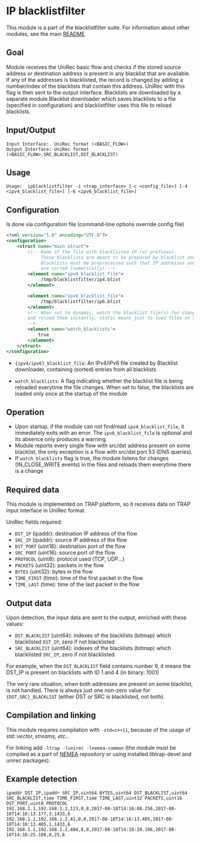 # IP blacklistfilter

This module is a part of the blacklistfilter suite. For information about other modules, see the main [README](../README.md)

## Goal

Module receives the UniRec basic flow and checks if the stored source
address or destination address is present in any 
blacklist that are available. If any of the addresses is 
blacklisted, the record is changed by adding a number/index of 
the blacklists that contain this address. UniRec with this 
flag is then sent to the output interface. Blacklists are downloaded by a separate module
Blacklist downloader which saves blacklists to a file (specified in configuration) and blacklistfilter uses
this file to reload blacklists.

## Input/Output

```
Input Interface:  UniRec format (<BASIC_FLOW>)
Output Interface: UniRec format (<BASIC_FLOW>,SRC_BLACKLIST,DST_BLACKLIST)
```

## Usage

```
Usage:	ipblacklistfilter -i <trap_interface> [-c <config_file>] [-4 <ipv4_blacklist_file>] [-6 <ipv6_blacklist_file>]
```

## Configuration
Is done via configuration file (command-line options override config file)

```xml
<?xml version="1.0" encoding="UTF-8"?>
<configuration>
    <struct name="main struct">
        <!-- Name of the file with blacklisted IP (or prefixes).
             These blacklists are meant to be prepared by blacklist downloader.
             Blacklists must be preprocessed such that IP addresses and prefixes
             are sorted (numerically) -->
        <element name="ipv4_blacklist_file">
             /tmp/blacklistfilter/ip4.blist
        </element>

        <element name="ipv6_blacklist_file">
             /tmp/blacklistfilter/ip6.blist
        </element>
        <!-- When set to dynamic, watch the blacklist file(s) for changes (with inotify mechanism)
        and reload them instantly, static means just to load files at startup
        -->
        <element name="watch_blacklists">
            true
        </element>
    </struct>
</configuration>
```


- `{ipv4/ipv6}_blacklist_file`: An IPv4/IPv6 file created by Blacklist downloader, containing (sorted) entries from all blacklists

- `watch_blacklists`: A flag indicating whether the blacklist file is being reloaded everytime the file changes. When set to false, 
the blacklists are loaded only once at the startup of the module


## Operation

- Upon startup, if the module can not find/read `ipv4_blacklist_file`, it immediately exits with an error. 
The `ipv6_blacklist_file` is optional and its absence only produces a warning.
- Module reports every single flow with src/dst address present on some blacklist, 
the only exception is a flow with src/dst port 53 (DNS queries).
- If `watch_blacklists` flag is true, the module listens for changes (IN_CLOSE_WRITE events) in the files and reloads
them everytime there is a change


## Required data

This module is implemented on TRAP platform, so it receives data on
TRAP input interface in UniRec format.

UniRec fields required:

- `DST_IP` (ipaddr): destination IP address of the flow
- `SRC_IP` (ipaddr): source IP address of the flow
- `DST_PORT` (uint16): destination port of the flow
- `SRC_PORT` (uint16): source port of the flow
- `PROTOCOL` (uint8): protocol used (TCP, UDP...)
- `PACKETS` (uint32): packets in the flow
- `BYTES` (uint32): bytes in the flow
- `TIME_FIRST` (time): time of the first packet in the flow
- `TIME_LAST` (time): time of the last packet in the flow

## Output data

Upon detection, the input data are sent to the output, enriched with these values:

- `DST_BLACKLIST` (uint64): indexes of the blacklists (bitmap) which blacklisted `DST_IP`, zero if not blacklisted
- `SRC_BLACKLIST` (uint64): indexes of the blacklists (bitmap) which blacklisted `SRC_IP`, zero if not blacklisted

For example, when the `DST_BLACKLIST` field contains number 9, it means the DST_IP is present on 
blacklists with ID 1 and 4 (in binary: 1001)

The very rare situation, when both addresses are present on some blacklist, is not handled. There is always just one
non-zero value for `{DST,SRC}_BLACKLIST` (either DST or SRC is blacklisted, not both).

## Compilation and linking

This module requires compilation with `-std=c++11`, because of the usage of *std::vector, streams, etc.*.

For linking add `-ltrap -lunirec -lnemea-common`
(the module must be compiled as a part of [NEMEA](https://github.com/CESNET/Nemea) repository or using installed libtrap-devel and unirec packages).

## Example detection
```
ipaddr DST_IP,ipaddr SRC_IP,uint64 BYTES,uint64 DST_BLACKLIST,uint64 SRC_BLACKLIST,time TIME_FIRST,time TIME_LAST,uint32 PACKETS,uint16 DST_PORT,uint8 PROTOCOL
192.168.1.1,192.168.1.2,123,0,8,2017-08-18T14:16:08.256,2017-08-18T14:16:13.177,3,1433,6
192.168.1.1,192.168.1.2,41,0,8,2017-08-18T14:16:13.405,2017-08-18T14:16:13.405,1,1433,6
192.168.1.1,192.168.1.2,404,8,0,2017-08-18T14:16:10.106,2017-08-18T14:16:25.100,8,25,6
```
